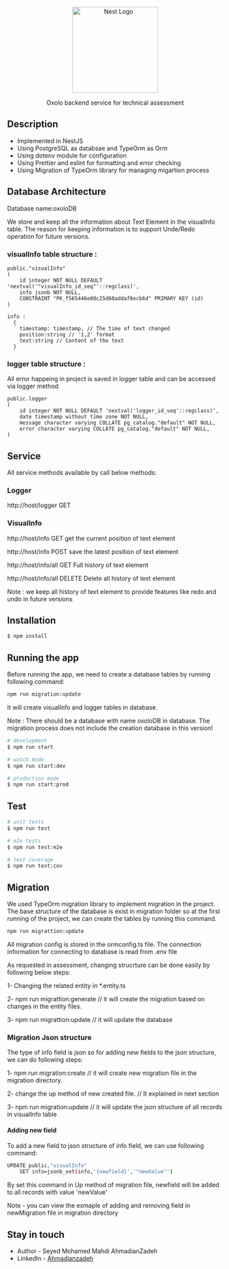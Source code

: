<p align="center">
  <a href="http://nestjs.com/" target="blank"><img src="https://nestjs.com/img/logo-small.svg" width="200" alt="Nest Logo" /></a>
</p>

[circleci-image]: https://img.shields.io/circleci/build/github/nestjs/nest/master?token=abc123def456
[circleci-url]: https://circleci.com/gh/nestjs/nest

  <p align="center">Oxolo backend service for technical assessment</p>
 
  <!--[![Backers on Open Collective](https://opencollective.com/nest/backers/badge.svg)](https://opencollective.com/nest#backer)
  [![Sponsors on Open Collective](https://opencollective.com/nest/sponsors/badge.svg)](https://opencollective.com/nest#sponsor)-->

## Description

- Implemented in NestJS
- Using PostgreSQL as databsae and TypeOrm as Orm
- Using dotenv module for configuration
- Using Prettier and eslint for formatting and error checking
- Using Migration of TypeOrm library for managing migartion process 



## Database Architecture

Database name:oxoloDB

We store and keep all the information about Text Element in the visualInfo table.
The reason for keeping information is to support Unde/Redo operation for future versions.

### visualInfo table structure :

```
public."visualInfo"
(
    id integer NOT NULL DEFAULT 'nextval('"visualInfo_id_seq"'::regclass)',
    info jsonb NOT NULL,
    CONSTRAINT "PK_f565446e00c25d60addaf8ecb6d" PRIMARY KEY (id)
)

info :
  {
    timestamp: timestamp, // The time of text changed
    position:string // '1,2' format
    text:string // Content of the text
  }
```

### logger table structure :

All error happeing in project is saved in logger table and can be accessed via logger method

```
public.logger
(
    id integer NOT NULL DEFAULT 'nextval('logger_id_seq'::regclass)',
    date timestamp without time zone NOT NULL,
    message character varying COLLATE pg_catalog."default" NOT NULL,
    error character varying COLLATE pg_catalog."default" NOT NULL,
)

```

## Service

All service methods available by call below methods:

### Logger

http://host/logger GET

### VisualInfo

http://host/info GET get the current position of text element

http://host/info POST save the latest position of text element

http://host/info/all GET Full history of text element

http://host/info/all DELETE  Delete all history of text element

Note : we keep all history of text element to provide features like redo and undo in future versions

## Installation

```bash
$ npm install
```

## Running the app

Before running the app, we need to create a database tables by running following command:

```bash
npm run migration:update
```

It will create visualInfo and logger tables in database.

Note : There should be a database with name oxoloDB in database. The migration process does not include the creation database in this version!

```bash
# development
$ npm run start

# watch mode
$ npm run start:dev

# production mode
$ npm run start:prod
```

## Test

```bash
# unit tests
$ npm run test

# e2e tests
$ npm run test:e2e

# test coverage
$ npm run test:cov
```

## Migration

We used TypeOrm migration library to implement migration in the project. The base structure of the database is exist in migration folder so at the first running of the project, we can create the tables by running this command.

```bash
npm run migrattion:update
```

All migration config is stored in the ormconfig.ts file. The connection information for connecting to database is read from .env file

As requested in assessment, changing strucrture can be done easily by following below steps:

1- Changing the related entity in \*.entity.ts

2- npm run migrattion:generate // it will create the migration based on changes in the entity files.

3- npm run migrattion:update // it will update the database

### Migration Json structure

The type of info field is json so for adding new fields to the json structure, we can do following steps:

1- npm run migration:create // it will create new migration file in the migration directory.

2- change the up method of new created file. // It explained in next section

3- npm run migration:update // it will update the json structure of all records in visualInfo table

#### Adding new field

To add a new field to json structure of info field, we can use following command:

```bash
UPDATE public."visualInfo"
	SET info=jsonb_set(info,'{newfield}','"newValue"')
```

By set this command in Up method of migration file, newfield will be added to all records with value 'newValue'

Note - you can view the exmaple of adding and removing field in newMigration file in migration directory

## Stay in touch

- Author - Seyed Mohamed Mahdi AhmadianZadeh
- LinkedIn - [Ahmadianzadeh](https://www.linkedin.com/in/ahmadianzadeh/)
